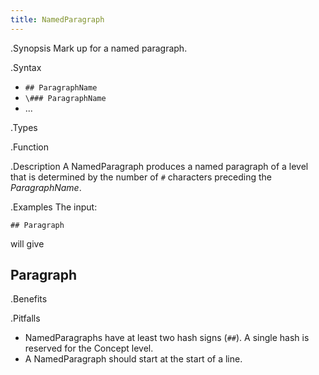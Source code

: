 ```yaml
---
title: NamedParagraph
---
```


.Synopsis
Mark up for a named paragraph.

.Syntax

*  `## ParagraphName`
*  `\### ParagraphName`
*  ...

.Types

.Function

.Description
A NamedParagraph produces a named paragraph of a level that is determined by the number of `#` characters preceding the _ParagraphName_.

.Examples
The input:

`## Paragraph`

will give

## Paragraph

.Benefits

.Pitfalls
* NamedParagraphs have at least two hash signs (`##`). A single hash is reserved for the Concept level.
* A NamedParagraph should start at the start of a line.

